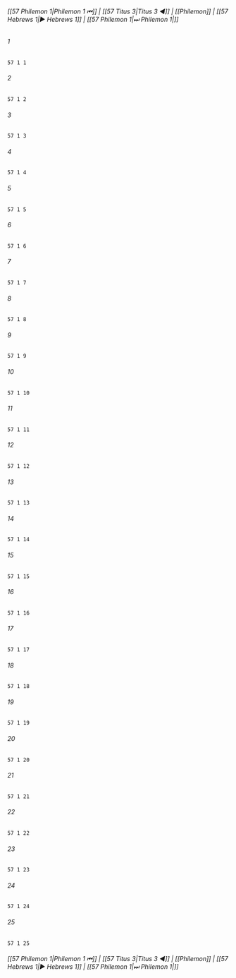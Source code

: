
###### [[57 Philemon 1|Philemon 1 ⏮]] | [[57 Titus 3|Titus 3 ◀]] | [[Philemon]] | [[57 Hebrews 1|▶ Hebrews 1]] | [[57 Philemon 1|⏭ Philemon 1|]]

###### 1
``` verse
57 1 1 
```
###### 2
``` verse
57 1 2 
```
###### 3
``` verse
57 1 3 
```
###### 4
``` verse
57 1 4 
```
###### 5
``` verse
57 1 5 
```
###### 6
``` verse
57 1 6 
```
###### 7
``` verse
57 1 7 
```
###### 8
``` verse
57 1 8 
```
###### 9
``` verse
57 1 9 
```
###### 10
``` verse
57 1 10 
```
###### 11
``` verse
57 1 11 
```
###### 12
``` verse
57 1 12 
```
###### 13
``` verse
57 1 13 
```
###### 14
``` verse
57 1 14 
```
###### 15
``` verse
57 1 15 
```
###### 16
``` verse
57 1 16 
```
###### 17
``` verse
57 1 17 
```
###### 18
``` verse
57 1 18 
```
###### 19
``` verse
57 1 19 
```
###### 20
``` verse
57 1 20 
```
###### 21
``` verse
57 1 21 
```
###### 22
``` verse
57 1 22 
```
###### 23
``` verse
57 1 23 
```
###### 24
``` verse
57 1 24 
```
###### 25
``` verse
57 1 25 
```

###### [[57 Philemon 1|Philemon 1 ⏮]] | [[57 Titus 3|Titus 3 ◀]] | [[Philemon]] | [[57 Hebrews 1|▶ Hebrews 1]] | [[57 Philemon 1|⏭ Philemon 1|]]

